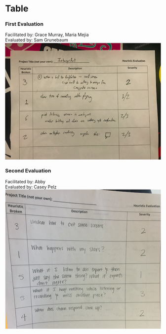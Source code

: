 # Table

### First Evaluation
Facilitated by: Grace Murray, Maria Mejia  
Evaluated by: Sam Grunebaum  
![Heuristic Evluation 1](/img/hEval1.png)

### Second Evaluation
Facilitated by: Abby   
Evaluated by: Casey Pelz  
![Heuristic Evluation 2](/img/hEval2.png)
